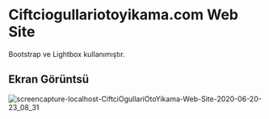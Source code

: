 # Ciftciogullariotoyikama.com Web Site

Bootstrap ve Lightbox kullanımıştır.

## Ekran Görüntsü

 ![screencapture-localhost-CiftciOgullariOtoYikama-Web-Site-2020-06-20-23_08_31](https://user-images.githubusercontent.com/26849656/85210732-2b624100-b34b-11ea-8151-093222896c99.png)

